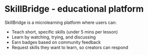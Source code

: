 # SkillBridge - educational platform

SkillBridge is a microlearning platform where users can:

- Teach short, specific skills (under 5 mins per lesson)
- Learn by watching, trying, and discussing
- Earn badges based on community feedback
- Request skills they want to learn, so creators can respond

